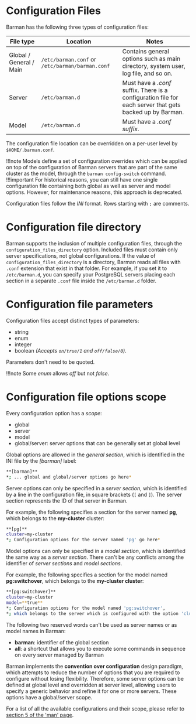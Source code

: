 # Configuration Files

Barman has the following three types of configuration files:

|**File type**|**Location**|**Notes**|
|------------|------------|---------|
|Global / General / Main|`/etc/barman.conf` or `/etc/barman/barman.conf`|Contains general options such as main directory, system user, log file, and so on.|
|Server|`/etc/barman.d`|Must have a *.conf* suffix.  There is a configuration file for each server that gets backed up by Barman.|
|Model|`/etc/barman.d`|Must have a *.conf suffix*.|

The configuration file location can be overridden on a per-user level by `$HOME/.barman.conf`.

!!!note
      Models define a set of configuration overrides which can be applied on top of the configuration of Barman servers that are part of the same cluster as the model, through the `barman config-switch` command.
!!!important
    For historical reasons, you can still have one single configuration file containing both global as well as server and model options. However, for maintenance reasons, this approach is deprecated.

Configuration files follow the *INI* format.  Rows starting with `;` are comments.

# Configuration file directory

Barman supports the inclusion of multiple configuration files, through the `configuration_files_directory` option. Included files must contain only server specifications, not global configurations. If the value of `configuration_files_directory` is a directory, Barman reads all files with `.conf` extension that exist in that folder. For example, if you set it to `/etc/barman.d`, you can specify your PostgreSQL servers placing each section in a separate `.conf` file inside the `/etc/barman.d` folder.

# Configuration file parameters

Configuration files accept distinct types of parameters:

-   string
-   enum
-   integer
-   boolean *(Accepts `on/true/1` and `off/false/0`)*.

Parameters don't need to be quoted.

!!!note
    Some *enum* allows *off* but not *false*.

# Configuration file options scope

Every configuration option has a *scope*:

-   global
-   server
-   model
-   global/server: server options that can be generally set at global level

Global options are allowed in the *general section*, which is identified in the INI file by the *[barman]* label:

```bash
**[barman]**
*; ... global and global/server options go here*
```
Server options can only be specified in a *server section*, which is identified by a line in the configuration file, in square brackets (`[` and `]`). The server section represents the ID of that server in Barman. 

For example, the following specifies a section for the server named **pg**, which belongs to the **my-cluster** cluster:
```bash
**[pg]**
cluster=my-cluster
*; Configuration options for the server named 'pg' go here*
```

Model options can only be specified in a *model section*, which is identified the same way as a *server section*. There can't be any conflicts among the identifier of *server sections* and *model sections*. 

For example, the following specifies a section for the model named **pg:switchover**, which belongs to the **my-cluster cluster**:
```bash
**[pg:switchover]**
cluster=my-cluster
model=**true**
*; Configuration options for the model named 'pg:switchover', 
*; which belongs to the server which is configured with the option 'cluster=pg', go here*
```

The following two reserved words can't be used as server names or as model names in Barman:

-   **barman**: identifier of the global section
-   **all**: a shortcut that allows you to execute some commands in sequence on every server managed by Barman

Barman implements the **convention over configuration** design paradigm, which attempts to reduce the number of options that you are required to configure without losing flexibility. Therefore, some server options can be defined at global level and overridden at server level, allowing users to specify a generic behavior and refine it for one or more servers. These options have a global/server scope.

For a list of all the available configurations and their scope, please refer to [section 5 of the 'man' page](https://docs.pgbarman.org/barman.5.html).